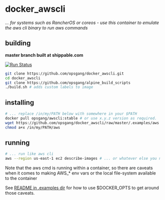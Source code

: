 # docker\_awscli

_... for systems such as RancherOS or coreos -_
_use this container to emulate the aws cli binary to run aws commands_

## building

**master branch built at shippable.com**

[![Run Status](https://api.shippable.com/projects/589464f0efe9200f00fd7cd2/badge?branch=master)](https://app.shippable.com/projects/589464f0efe9200f00fd7cd2)

```bash
git clone https://github.com/opsgang/docker_awscli.git
cd docker_awscli
git clone https://github.com/opsgang/alpine_build_scripts
./build.sh # adds custom labels to image
```

## installing

```bash
# ... replace /in/my/PATH below with somewhere in your $PATH
docker pull opsgang/awscli:stable # or use x.y.z version as required.
wget https://github.com/opsgang/docker_awscli/raw/master/.examples/aws -O /in/my/PATH/aws
chmod a+x /in/my/PATH/aws
```

## running

```bash
# ... run like aws cli
aws --region us-east-1 ec2 describe-images # ... or whatever else you need to do.
```

Note that the aws cmd is running within a container, so there are caveats when it comes to
making AWS\_\* env vars or the local file-system available to the container

See [README in .examples dir](https://github.com/opsgang/docker_awscli/tree/master/.examples)
for how to use $DOCKER\_OPTS to get around those caveats.
